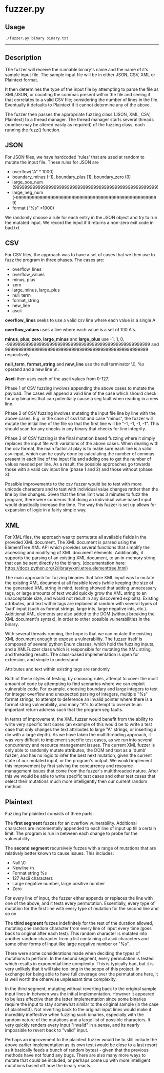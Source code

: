 fuzzer.py
========================

## Usage

```
./fuzzer.py binary binary.txt
```

------------------------

## Description

The fuzzer will receive the runnable binary's name and the name of it's sample input file.
The sample input file will be in either JSON, CSV, XML or Plaintext format.

It then determines the type of the input file by attempting to parse the file as XML/JSON,
or counting the commas present within the file and seeing if that correlates to a valid CSV
file; considering the number of lines in the file. Eventually it defaults to Plaintext if it cannot
determine any of the above.

The fuzzer then passes the appropriate fuzzing class (JSON, XML, CSV, Plaintext) to a thread manager.
The thread manager starts several threads (number may be altered easily as required) of the fuzzing class, each running the fuzz() function.

## JSON

For JSON files, we have hardcoded 'rules' that are used at random to mutate the input file. These rules for
JSON are

- overflow("A" * 1000)
- boundary_minus (-1), boundary_plus (1), boundary_zero (0)
- large_pos_num (999999999999999999999999999999999999999999999999999999)
- large_neg_num (-999999999999999999999999999999999999999999999999999999)
- format ("%s" *1000)

We randomly choose a rule for each entry in the JSON object and try to run the mutated input.
We record the input if it returns a non-zero exit code in bad.txt.

## CSV

For CSV files, the approach was to have a set of cases that we then use to fuzz the program in three phases. The cases are:

- overflow_lines
- overflow_values
- minus, plus
- zero
- large_minus, large_plus
- null_term
- format_string
- new_line
- ascii

**overflow_lines** seeks to use a valid csv line where each value is a single A.

**overflow_values** uses a line where each value is a set of 100 A's.

**minus**, **plus**, **zero**, **large_minus** and **large_plus** use -1, 1, 0, -999999999999999999999999999999999999999999999999999999 and 999999999999999999999999999999999999999999999999999999 respectively.

**null_term**, **format_string** and **new_line** use the null terminator \0, %x operand and a new line \n.

**Ascii** then uses each of the ascii values from 0-127.

Phase 1 of CSV fuzzing involves appending the above cases to mutate the payload. The cases will append a valid line of the case which should check for any binaries that can potentially cause a seg fault when reading in a new line. 

Phase 2 of CSV fuzzing involves mutating the input file line by line with the above cases. E.g. in the case of csv1.txt and case "minus", 
the fuzzer will mutate the initial line of the file so that the first line will be "-1, -1, -1, -1". This should scan for any checks in 
any binary that checks for line integrity. 

Phase 3 of CSV fuzzing is the final mutation based fuzzing where it simply replaces the input file with variations of the above cases. When dealing with the csv format, the main factor at play is to make sure each line is a valid csv input, which can be easily done by 
calculating the number of commas present in each line of the input file and adding one to get the number of values needed per line. As a result, the possible approaches go towards those with a valid csv input line (phase 1 and 2) and those without (phase 3). 

Possible improvements to the csv fuzzer would be to test with more unicode characters and to test with individual value changes rather 
than the line by line changes. Given that the time limit was 3 minutes to fuzz the program, there were concerns that doing an individual 
value based input would drastically increase the time. The way this fuzzer is set up allows for expansion of logic in a fairly simple way. 

## XML

For XML files, the approach was to permutate all available fields in the provided XML document. The XML document is parsed using
the ElementTree XML API which provides several functions that simplify the accessing and modifying of XML document elements. Additionally, it supports the parsing of an existing XML document, to an in-memory string that can be sent directly to the binary. 
(documentation here: https://docs.python.org/2/library/xml.etree.elementtree.html)

The main approach for fuzzing binaries that take XML input was to mutate the existing XML document at all feasible levels (while keeping the size of the generated XML string in mind; testing showed that adding unnecessary tags, or large amounts of text would quickly grow the XML string to an unacceptable size, and would not result in any discovered exploits). Existing attributes, and text within tags are replaced at random with several types of 'bad' input (such as format strings, large ints, large negative ints, etc.). Additional XML elements are also added to the DOM (without breaking the XML document's syntax), in order to other possible vulnerabilities in the binary.

With several threads running, the hope is that we can mutate the existing XML document enough to expose a vulnerability. 
The fuzzer itself is composed of several python Enum classes, which hold the fuzzing inputs, and a XMLFuzzer class which is responsible for mutating the XML string, and threading results. The class-based implementation is open for extension, and simple to understand.


Attributes and text within existing tags are randomly


Both of these styles of testing, by choosing rules, attempt to cover the most amount of code by attempting to find scenarios where we can exploit vulnerable code. For example, choosing boundary and large integers to test for integer overflow and unexpected parsing of integers, multiple "%s" format strings, to attempt to deference an invalid pointer where there is a format string vulnerability, and many "A"s to attempt to overwrite an important return address such that the program seg faults.

In terms of improvement, the XML fuzzer would benefit from the ability to write very specific test cases (an example of this would be to write a test case that only changes the text attributes to large "A" strings, or inserting a div with a large depth). As we have taken the multithreading approach,
it was very difficult to implement specific test cases, as we run into several concurrency and resource management issues. The current XML fuzzer is only able to randomly mutate attributes, the DOM and text as a 'dumb' fuzzer, and has no logic to infer the best next mutation, given the current state of our
mutated input, or the program's output. We would implement this improvement by first solving the concurrency and resource management issues that come from the fuzzer's multithreaded nature. After this we would be able to write specific test cases and other test cases that select their mutations much more intelligently then our current random method.

## Plaintext

Fuzzing for plaintext consists of three parts.

The **first segment** fuzzes for an overflow vulnerability. Additional characters are incrementally appended to each line of input up till a certain limit. The program is run in between each change to probe for the vulnerability.

The **second segment** recursively fuzzes with a range of mutations that are relatively better known to cause issues. This includes:

- Null \0
- Newline \n
- Format string %s
- 127 Ascii characters
- Large negative number, large positive number
- Zero

For every line of input, the fuzzer either appends or replaces the line with one of the above, and it tests every permutation. Essentially, every type of mutation for the first line with every type of mutation for the second line and so on.

The **third segment** fuzzes indefinitely for the rest of the duration allowed, mutating one random character from every line of input every time (goes back to original after each test). This random character is mutated into another random character from a list containing all ascii characters and some other forms of input like large negative number or "%s".

There were some considerations made when deciding the types of mutations to perform. In the second segment, every permutation is tested which results in exponential time complexity. This is typically bad, but it is very unlikely that it will take too long in the scope of this project. In exchange for being able to have full coverage over the permutations here, it is well worth the otherwise unpleasant time complexity.

In the third segment, mutating without reverting back to the original sample input lines in between was the initial implementation. However it appeared to be less effective than the latter implementation since some binaries require the input to stay somewhat similar to the original sample (in the case of plaintext3). Not reverting back to the original input lines would make it incredibly ineffective when fuzzing such binaries, especially with the random nature of the mutations and a large list of possible characters. It very quickly renders every input "invalid" in a sense, and its nearly impossible to revert back to "valid" input.

Perhaps an improvement to the plaintext fuzzer would be to still include the above earlier implementation as its own test (would be close to a last resort as it basically feeds a bunch of random bytes) - given that the previous methods have not found any bugs. There are also many more ways to mutate that could be included, or perhaps come up with more intelligent mutations based off how the binary reacts.

